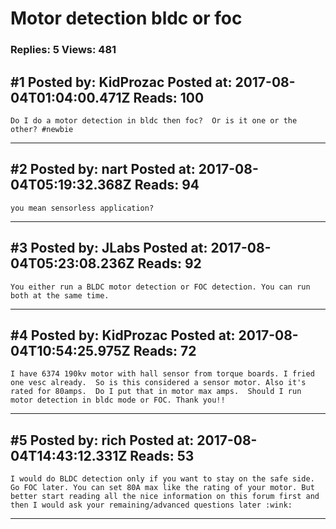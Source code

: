# Motor detection bldc or foc

### Replies: 5 Views: 481

## \#1 Posted by: KidProzac Posted at: 2017-08-04T01:04:00.471Z Reads: 100

```
Do I do a motor detection in bldc then foc?  Or is it one or the other? #newbie
```

---
## \#2 Posted by: nart Posted at: 2017-08-04T05:19:32.368Z Reads: 94

```
you mean sensorless application?
```

---
## \#3 Posted by: JLabs Posted at: 2017-08-04T05:23:08.236Z Reads: 92

```
You either run a BLDC motor detection or FOC detection. You can run both at the same time.
```

---
## \#4 Posted by: KidProzac Posted at: 2017-08-04T10:54:25.975Z Reads: 72

```
I have 6374 190kv motor with hall sensor from torque boards. I fried one vesc already.  So is this considered a sensor motor. Also it's rated for 80amps.  Do I put that in motor max amps.  Should I run motor detection in bldc mode or FOC. Thank you!!
```

---
## \#5 Posted by: rich Posted at: 2017-08-04T14:43:12.331Z Reads: 53

```
I would do BLDC detection only if you want to stay on the safe side. Go FOC later. You can set 80A max like the rating of your motor. But better start reading all the nice information on this forum first and then I would ask your remaining/advanced questions later :wink:
```

---
